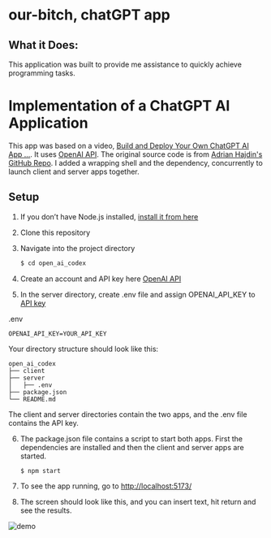 # our-bitch, chatGPT app

## What it Does:

This application was built to provide me assistance to quickly achieve programming tasks.

# Implementation of a ChatGPT AI Application

This app was based on a video, [Build and Deploy Your Own ChatGPT AI App ...](https://www.youtube.com/watch?v=2FeymQoKvrk). It uses [OpenAI API](https://openai.com/api/). The original source code is from [Adrian Hajdin's GitHub Repo](https://github.com/adrianhajdin/project_openai_codex). I added a wrapping shell and the dependency, concurrently to launch client and server apps together.

## Setup

1. If you don’t have Node.js installed, [install it from here](https://nodejs.org/)

2. Clone this repository

3. Navigate into the project directory

   ```bash
   $ cd open_ai_codex
   ```

4. Create an account and API key here [OpenAI API](https://openai.com/api/)

5. In the server directory, create .env file and assign OPENAI_API_KEY to [API key](https://beta.openai.com/account/api-keys)

.env

```
OPENAI_API_KEY=YOUR_API_KEY
```

Your directory structure should look like this:

```
open_ai_codex
├── client
├── server
│   ├── .env
├── package.json
└── README.md
```

The client and server directories contain the two apps, and the .env file contains the API key.

6. The package.json file contains a script to start both apps. First the dependencies are installed and then the client and server apps are started.
   ```
   $ npm start
   ```
7. To see the app running, go to [http://localhost:5173/](http://localhost:5173/)

8. The screen should look like this, and you can insert text, hit return and see the results.

![demo](https://user-images.githubusercontent.com/643109/212207599-d68a7dcf-a649-4b51-849a-8bba6c0b9e4d.jpg)


